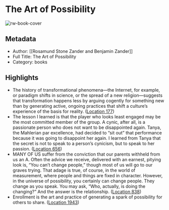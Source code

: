 # The Art of Possibility

![rw-book-cover](https://images-na.ssl-images-amazon.com/images/I/415w87bIPiL._SL200_.jpg)

## Metadata
- Author: [[Rosamund Stone Zander and Benjamin Zander]]
- Full Title: The Art of Possibility
- Category: books

## Highlights
- The history of transformational phenomena—the Internet, for example, or paradigm shifts in science, or the spread of a new religion—suggests that transformation happens less by arguing cogently for something new than by generating active, ongoing practices that shift a culture’s experience of the basis for reality. ([Location 177](https://readwise.io/to_kindle?action=open&asin=B000SEKNUK&location=177))
- The lesson I learned is that the player who looks least engaged may be the most committed member of the group. A cynic, after all, is a passionate person who does not want to be disappointed again. Tanya, the Mahlerian par excellence, had decided to “sit out” that performance because it was going to disappoint her again. I learned from Tanya that the secret is not to speak to a person’s cynicism, but to speak to her passion. ([Location 656](https://readwise.io/to_kindle?action=open&asin=B000SEKNUK&location=656))
- MANY OF US suffer from the conviction that our parents withheld from us an A. Often the advice we receive, delivered with an earnest, pitying look is, “You can’t change people,” though most of us will go to our graves trying. That adage is true, of course, in the world of measurement, where people and things are fixed in character. However, in the universe of possibility, you certainly can change people. They change as you speak. You may ask, “Who, actually, is doing the changing?” And the answer is the relationship. ([Location 838](https://readwise.io/to_kindle?action=open&asin=B000SEKNUK&location=838))
- Enrollment is the art and practice of generating a spark of possibility for others to share. ([Location 1943](https://readwise.io/to_kindle?action=open&asin=B000SEKNUK&location=1943))
